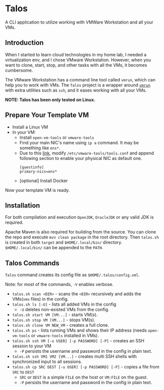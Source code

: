 # Talos
A CLI application to utilize working with VMWare Workstation and all your VMs.

## Introduction
When I started to learn cloud technologies in my home lab, I needed a virtualization env, and I chose VMware
Workstation. However, when you want to clone, start, stop, and other tasks with all the VMs, it becomes cumbersome.

The VMware Workstation has a command line tool called `vmrun`, which can help you to work with VMs. The `Talos` project
is a wrapper
around [`vmrun`](https://docs.vmware.com/en/VMware-Fusion/12/com.vmware.fusion.using.doc/GUID-24F54E24-EFB0-4E94-8A07-2AD791F0E497.html)
with extra utilities such as `ssh`, and it eases working with all your VMs.

**NOTE: Talos has been only tested on Linux.**

## Prepare Your Template VM
- Install a Linux VM
- In your VM:
  - Install `open-vm-tools` or `vmware-tools`
  - Find your main NIC's name using `ip a` command. It may be something like `ens*`.
  - Due to this [link](https://docs.vmware.com/en/VMware-Tools/10.2.0/com.vmware.vsphere.vmwaretools.doc/GUID-ECCF9D01-3666-40CE-B9FD-7EE0738AB5D9.html),
  modify `/etc/vmware-tools/tools.conf` and append following section to enable your physical NIC as default one.
    ```
    [guestinfo]
    primary-nics=ens*
    ```
  - [optional] Install Docker

Now your template VM is ready.

## Installation

For both compilation and execution `OpenJDK`, `OracleJDK` or any valid JDK is required.

Apache Maven is also required for building from the source. You can clone the repo and execute `mvn clean package` in
the root directory. Then `talos.sh` is created in both
`target` and `$HOME/.local/bin/` directory. `$HOME/.local/bin/` can be appended to the `PATH`.

## Talos Commands

`Talos` command creates its config file as `$HOME/.talos/config.xml`.

Note: for most of the commands, `-V` enables verbose.

- `talos.sh scan <DIR>` - scans the `<DIR>` recursively and adds the VMs(`vmx` files) in the config.
- `talos.sh ls [-U]` - lists all added VMs in the config
  - `-U` deletes non-existed VMs from the config.
- `talos.sh start VM [VM...]` - starts VM(s).
- `talos.sh stop VM [VM...]` - stops VM(s).
- `talos.sh clone VM NEW_VM` - creates a full clone.
- `talos.sh ps` - lists running VMs and shows their IP address (needs `open-vm-tools` or `vmware-tools` installed in VMs).
- `talos.sh ssh VM [-u USER] [-p PASSWORD] [-P]` - creates an SSH session to your VM
  - `-P` persists the username and password in the config in plain text.
- `talos.sh ssh VM1 VM2 [VM...]` - creates multi SSH shells with synchronized input to all sessions.
- `talos.sh cp SRC DEST [-u USER] [-p PASSWORD] [-P]` - copies a file from `SRC` to `DEST`
  - `SRC` or `DEST` is a simple `FILE` on the host or `VM:FILE` on the guest.
  - `-P` persists the username and password in the config in plain text.
